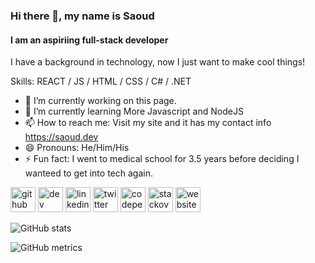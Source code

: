 ### Hi there 👋, my name is Saoud
#### I am an aspiriing full-stack developer
I have a background in technology, now I just want to make cool things!

Skills: REACT / JS / HTML / CSS / C# / .NET

- 🔭 I’m currently working on this page. 
- 🌱 I’m currently learning More Javascript and NodeJS 
- 📫 How to reach me: Visit my site and it has my contact info https://saoud.dev 
- 😄 Pronouns: He/Him/His 
- ⚡ Fun fact: I went to medical school for 3.5 years before deciding I wanteed to get into tech again. 


[<img src='https://cdn.jsdelivr.net/npm/simple-icons@3.0.1/icons/github.svg' alt='github' height='40'>](https://github.com/saoud)  [<img src='https://cdn.jsdelivr.net/npm/simple-icons@3.0.1/icons/dev-dot-to.svg' alt='dev' height='40'>](https://dev.to/saoud)  [<img src='https://cdn.jsdelivr.net/npm/simple-icons@3.0.1/icons/linkedin.svg' alt='linkedin' height='40'>](https://www.linkedin.com/in/saoud/)  [<img src='https://cdn.jsdelivr.net/npm/simple-icons@3.0.1/icons/twitter.svg' alt='twitter' height='40'>](https://twitter.com/asimplenation)  [<img src='https://cdn.jsdelivr.net/npm/simple-icons@3.0.1/icons/codepen.svg' alt='codepen' height='40'>](https://codepen.io/saoud)  [<img src='https://cdn.jsdelivr.net/npm/simple-icons@3.0.1/icons/stackoverflow.svg' alt='stackoverflow' height='40'>](https://stackoverflow.com/users/asimplenation)  [<img src='https://cdn.jsdelivr.net/npm/simple-icons@3.0.1/icons/icloud.svg' alt='website' height='40'>](saoud.dev)  

![GitHub stats](https://github-readme-stats.vercel.app/api?username=saoud&show_icons=true)  

![GitHub metrics](https://metrics.lecoq.io/saoud)  

